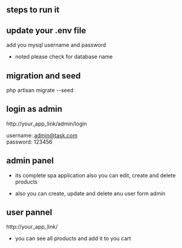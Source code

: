 ## steps to run it

## update your .env file

add you mysql username and password

-   noted please check for database name

## migration and seed

php artisan migrate --seed

## login as admin

http://your_app_link/admin/login

username: admin@task.com  
password: 123456

## admin panel

-   its complete spa application also you can edit, create and delete products

-   also you can create, update and delete anu user form admin

## user pannel

http://your_app_link/

-   you can see all products and add it to you cart
